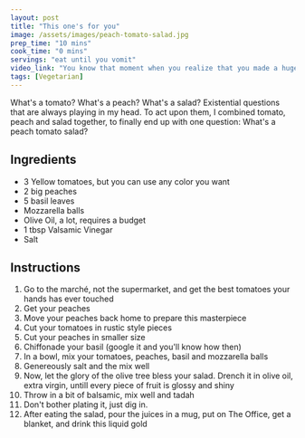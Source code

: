 ```yaml
---
layout: post
title: "This one's for you"
image: /assets/images/peach-tomato-salad.jpg
prep_time: "10 mins"
cook_time: "0 mins"
servings: "eat until you vomit"
video_link: "You know that moment when you realize that you made a huge mistake? Yea, not filming this was a huge mistake"
tags: [Vegetarian] 
---
```


What's a tomato? What's a peach? What's a salad? Existential questions that are always playing in my head. To act upon them, I combined tomato, peach and salad together, to finally end up with one question: What's a peach tomato salad?

## Ingredients

* 3 Yellow tomatoes, but you can use any color you want
* 2 big peaches
* 5 basil leaves
* Mozzarella balls
* Olive Oil, a lot, requires a budget
* 1 tbsp Valsamic Vinegar
* Salt


## Instructions

1. Go to the marché, not the supermarket, and get the best tomatoes your hands has ever touched
2. Get your peaches
3. Move your peaches back home to prepare this masterpiece
4. Cut your tomatoes in rustic style pieces
5. Cut your peaches in smaller size
6. Chiffonade your basil (google it and you'll know how then) 
7. In a bowl, mix your tomatoes, peaches, basil and mozzarella balls
8. Genereously salt and the mix well
9. Now, let the glory of the olive tree bless your salad. Drench it in olive oil, extra virgin, untill every piece of fruit is glossy and shiny
10. Throw in a bit of balsamic, mix well and tadah 
12. Don't bother plating it, just dig in. 
13. After eating the salad, pour the juices in a mug, put on The Office, get a blanket, and drink this liquid gold



